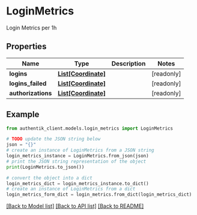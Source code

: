 # LoginMetrics

Login Metrics per 1h

## Properties

Name | Type | Description | Notes
------------ | ------------- | ------------- | -------------
**logins** | [**List[Coordinate]**](Coordinate.md) |  | [readonly] 
**logins_failed** | [**List[Coordinate]**](Coordinate.md) |  | [readonly] 
**authorizations** | [**List[Coordinate]**](Coordinate.md) |  | [readonly] 

## Example

```python
from authentik_client.models.login_metrics import LoginMetrics

# TODO update the JSON string below
json = "{}"
# create an instance of LoginMetrics from a JSON string
login_metrics_instance = LoginMetrics.from_json(json)
# print the JSON string representation of the object
print(LoginMetrics.to_json())

# convert the object into a dict
login_metrics_dict = login_metrics_instance.to_dict()
# create an instance of LoginMetrics from a dict
login_metrics_form_dict = login_metrics.from_dict(login_metrics_dict)
```
[[Back to Model list]](../README.md#documentation-for-models) [[Back to API list]](../README.md#documentation-for-api-endpoints) [[Back to README]](../README.md)


